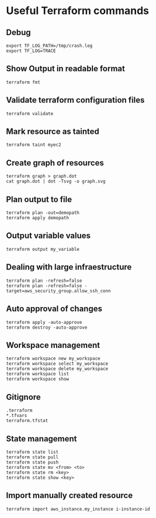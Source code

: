 # Useful Terraform commands

## Debug
```
export TF_LOG_PATH=/tmp/crash.log
export TF_LOG=TRACE
```

## Show Output in readable format
`terraform fmt`  

## Validate terraform configuration files
`terraform validate`  

## Mark resource as tainted
`terraform taint myec2`

## Create graph of resources
```
terraform graph > graph.dot
cat graph.dot | dot -Tsvg -o graph.svg
```

## Plan output to file
```
terraform plan -out=demopath
terraform apply demopath
```

## Output variable values
`terraform output my_variable`  


## Dealing with large infraestructure
`terraform plan -refresh=false`  
`terraform plan -refresh=false -target=aws_security_group.allow_ssh_conn`  

## Auto approval of changes
`terraform apply -auto-approve`  
`terraform destroy -auto-approve`  

## Workspace management
`terraform workspace new my_workspace`  
`terraform workspace select my_workspace`  
`terraform workspace delete my_workspace`  
`terraform workspace list`  
`terraform workspace show`  

## Gitignore
```
.terraform
*.tfvars
terraform.tfstat
```

## State management
`terraform state list`  
`terraform state pull`  
`terraform state push`  
`terraform state mv <from> <to>`  
`terraform state rm <key>`  
`terraform state show <key>`  

## Import manually created resource
`terraform import aws_instance.my_instance i-instance-id`  

